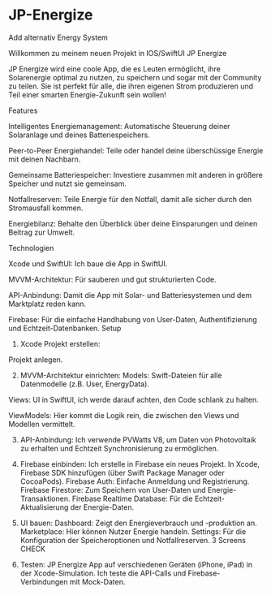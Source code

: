# JP-Energize
Add alternativ Energy System

Willkommen zu meinem neuen Projekt in IOS/SwiftUI JP Energize



JP Energize wird eine coole App, die es Leuten ermöglicht, ihre Solarenergie optimal zu nutzen, zu speichern und sogar mit der Community zu teilen. Sie ist perfekt für alle, die ihren eigenen Strom produzieren und Teil einer smarten Energie-Zukunft sein wollen!

Features


Intelligentes Energiemanagement: 
Automatische Steuerung deiner Solaranlage und deines Batteriespeichers.

Peer-to-Peer Energiehandel: Teile oder handel deine überschüssige Energie mit deinen Nachbarn.

Gemeinsame Batteriespeicher: Investiere zusammen mit anderen in größere Speicher und nutzt sie gemeinsam.

Notfallreserven: Teile Energie für den Notfall, damit alle sicher durch den Stromausfall kommen.

Energiebilanz: Behalte den Überblick über deine Einsparungen und deinen Beitrag zur Umwelt.


Technologien

Xcode und SwiftUI: 
Ich baue die App in SwiftUI.

MVVM-Architektur: Für sauberen und gut strukturierten Code.

API-Anbindung: Damit die App mit Solar- und Batteriesystemen und dem Marktplatz reden kann.

Firebase: Für die einfache Handhabung von User-Daten, Authentifizierung und Echtzeit-Datenbanken.
Setup



1. Xcode Projekt erstellen:

Projekt anlegen.

2. MVVM-Architektur einrichten:
Models:  Swift-Dateien für alle Datenmodelle (z.B. User, EnergyData).

Views: UI in SwiftUI, ich werde darauf achten, den Code schlank zu halten.

ViewModels: Hier kommt die Logik rein, die zwischen den Views und Modellen vermittelt.

3. API-Anbindung:
Ich verwende PVWatts V8, um Daten von Photovoltaik zu erhalten
und Echtzeit Synchronisierung zu ermöglichen.

4. Firebase einbinden:
Ich erstelle in Firebase ein neues Projekt.
In Xcode, Firebase SDK hinzufügen (über Swift Package Manager oder CocoaPods).
Firebase Auth: Einfache Anmeldung und Registrierung.
Firebase Firestore: Zum Speichern von User-Daten und Energie-Transaktionen.
Firebase Realtime Database: Für die Echtzeit-Aktualisierung der Energie-Daten.

5. UI bauen:
Dashboard: Zeigt den Energieverbrauch und -produktion an.
Marketplace: Hier können Nutzer Energie handeln.
Settings: Für die Konfiguration der Speicheroptionen und Notfallreserven.
3 Screens CHECK

6. Testen:
JP Energize App auf verschiedenen Geräten (iPhone, iPad) in der Xcode-Simulation.
Ich teste die API-Calls und Firebase-Verbindungen mit Mock-Daten.






